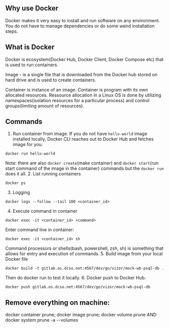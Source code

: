 ## Why use Docker
Docker makes it very easy to install and run software on any environment. You do not have to manage dependencies or 
do some weird installation steps.

## What is Docker
Docker is ecosystem(Docker Hub, Docker Client, Docker Compose etc) that 
is used to run containers.

Image - is a single file that is downloaded from the Docker hub stored on hard drive and is used to 
create containers.

Container is instance of an image. Container is program with its own allocated resources.
Ressource allocation in a Linux OS is done by utilizing namespaces(isolation resources for a
particular process) and control groups(limiting amount of resources).

## Commands
1. Run container from image. If you do not have `hello-world` image installed locally, 
Docker CLI reaches out to Docker Hub and fetches image for you.
```
docker run hello-world
```
Note: there are also `docker create`(make container) and `docker start`(run start command of the image in the container) commands but the `docker run` does it all.
2. List running containers
```
docker ps
```
3. Logging
```
docker logs --follow --tail 100 <container_id>
```
4. Execute command in container
```
docker exec -it <container_id> <command>
```
Enter command line in container:
```
docker exec -it <container_id> sh
```
Command processors or shells(bash, powershell, zsh, sh) is something that allows for entry and execution of commands.
5. Build image from your local Docker file
```
docker build -t gitlab.os.dcso.net:4567/dev/go/vizor/mock-wb-psql-db .
```
Then do docker run to test it locally.
6. Docker push to Docker Hub.
```
docker push gitlab.os.dcso.net:4567/dev/go/vizor/mock-wb-psql-db
```

## Remove everything on machine:
docker container prune; docker image prune; docker volume prune
AND
docker system prune -a --volumes
